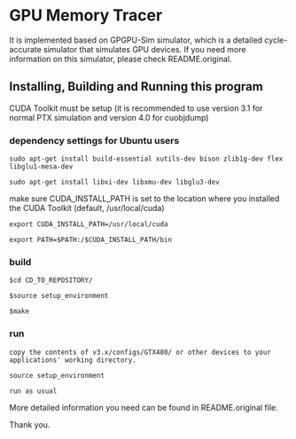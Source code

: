 # GPU Memory Tracer
It is implemented based on GPGPU-Sim simulator, which is a detailed cycle-accurate simulator that simulates GPU devices. If you need more information on this simulator, please check README.original.

## Installing, Building and Running this program
CUDA Toolkit must be setup (it is recommended to use version 3.1 for normal PTX simulation and version 4.0 for cuobjdump)

### dependency settings for Ubuntu users

	sudo apt-get install build-essential xutils-dev bison zlib1g-dev flex libglu1-mesa-dev

	sudo apt-get install libxi-dev libxmu-dev libglu3-dev

make sure CUDA_INSTALL_PATH is set to the location where you installed the CUDA Toolkit (default, /usr/local/cuda)

	export CUDA_INSTALL_PATH=/usr/local/cuda

	export PATH=$PATH:/$CUDA_INSTALL_PATH/bin

### build
	$cd CD_TO_REPOSITORY/

	$source setup_environment

	$make

### run
	copy the contents of v3.x/configs/GTX480/ or other devices to your applications' working directory.

	source setup_environment

	run as usual


More detailed information you need can be found in README.original file.

Thank you.

